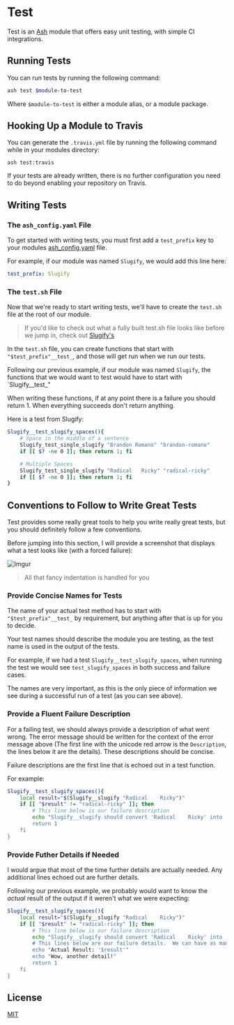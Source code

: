 # Test

Test is an [Ash](https://github.com/ash-shell/ash) module that offers easy unit testing, with simple CI integrations.

## Running Tests

You can run tests by running the following command:

```sh
ash test $module-to-test
```

Where `$module-to-test` is either a module alias, or a module package.

## Hooking Up a Module to Travis

You can generate the `.travis.yml` file by running the following command while in your modules directory:

```
ash test:travis
```

If your tests are already written, there is no further configuration you need to do beyond enabling your repository on Travis.

## Writing Tests

### The `ash_config.yaml` File

To get started with writing tests, you must first add a `test_prefix` key to your modules [ash_config.yaml](https://github.com/ash-shell/ash#ash_configyaml) file.

For example, if our module was named `Slugify`, we would add this line here:

```yaml
test_prefix: Slugify
```

### The `test.sh` File

Now that we're ready to start writing tests, we'll have to create the `test.sh` file at the root of our module.

> If you'd like to check out what a fully built test.sh file looks like before we jump in, check out [Slugify's](https://github.com/ash-shell/slugify/blob/master/test.sh)

In the `test.sh` file, you can create functions that start with `"$test_prefix"__test_`, and those will get run when we run our tests.

Following our previous example, if our module was named `Slugify`, the functions that we would want to test would have to start with `Slugify__test_"

When writing these functions, if at any point there is a failure you should return 1.  When everything succeeds don't return anything.

Here is a test from Slugify:

```sh
Slugify__test_slugify_spaces(){
    # Space in the middle of a sentence
    Slugify_test_single_slugify "Brandon Romano" "brandon-romano"
    if [[ $? -ne 0 ]]; then return 1; fi

    # Multiple Spaces
    Slugify_test_single_slugify "Radical   Ricky" "radical-ricky"
    if [[ $? -ne 0 ]]; then return 1; fi
}
```

## Conventions to Follow to Write Great Tests

Test provides some really great tools to help you write really great tests, but you should definitely follow a few conventions.

Before jumping into this section, I will provide a screenshot that displays what a test looks like (with a forced failure):

![Imgur](http://i.imgur.com/6d5HlX8.png)

> All that fancy indentation is handled for you

### Provide Concise Names for Tests

The name of your actual test method has to start with `"$test_prefix"__test_` by requirement, but anything after that is up for you to decide.

Your test names should describe the module you are testing, as the test name is used in the output of the tests.

For example, if we had a test `Slugify__test_slugify_spaces`, when running the test we would see `test_slugify_spaces` in both success and failure cases.

The names are very important, as this is the only piece of information we see during a successful run of a test (as you can see above).

### Provide a Fluent Failure Description

For a failing test, we should always provide a description of what went wrong.  The error message should be written for the context of the error message above (The first line with the unicode red arrow is the `Description`, the lines below it are the details).  These descriptions should be concise.

Failure descriptions are the first line that is echoed out in a test function.

For example:

```bash
Slugify__test_slugify_spaces(){
    local result="$(Slugify__slugify "Radical    Ricky")"
    if [[ "$result" != "radical-ricky" ]]; then
        # This line below is our failure description
        echo "Slugify__slugify should convert 'Radical    Ricky' into 'radical-ricky'
        return 1
    fi
}
```

### Provide Futher Details if Needed

I would argue that most of the time further details are actually needed.  Any additional lines echoed out are further details.

Following our previous example, we probably would want to know the _actual_ result of the output if it weren't what we were expecting:

```bash
Slugify__test_slugify_spaces(){
    local result="$(Slugify__slugify "Radical    Ricky")"
    if [[ "$result" != "radical-ricky" ]]; then
        # This line below is our failure description
        echo "Slugify__slugify should convert 'Radical    Ricky' into 'radical-ricky'
        # This lines below are our failure details.  We can have as many (or as little) of these as we want
        echo "Actual Result: '$result'"
        echo "Wow, another detail!"
        return 1
    fi
}
```

## License

[MIT](LICENSE.md)
